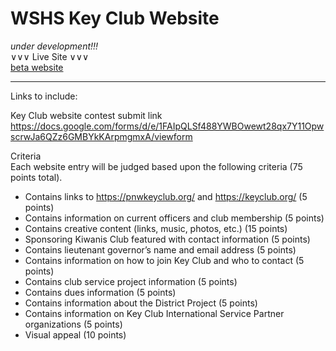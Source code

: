 # WSHS Key Club Website 

*under development!!!* \
∨∨∨ Live Site ∨∨∨ \
[beta website](https://chwrd.github.io/WSHS-Key-Club/)


---

Links to include:
[](https://www.keyclub.org/)

Key Club website contest submit link \
https://docs.google.com/forms/d/e/1FAIpQLSf488YWBOwewt28qx7Y11OpwscrwJa6QZz6GMBYkKArpmgmxA/viewform

Criteria \
Each website entry will be judged based upon the following criteria (75 points total).

- Contains links to https://pnwkeyclub.org/ and https://keyclub.org/ (5 points)
- Contains information on current officers and club membership (5 points)
- Contains creative content (links, music, photos, etc.) (15 points)
- Sponsoring Kiwanis Club featured with contact information (5 points)
- Contains lieutenant governor’s name and email address (5 points)
- Contains information on how to join Key Club and who to contact (5 points)
- Contains club service project information (5 points)
- Contains dues information (5 points)
- Contains information about the District Project (5 points)
- Contains information on Key Club International Service Partner organizations (5 points)
- Visual appeal (10 points)
